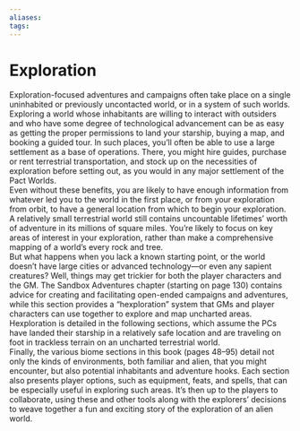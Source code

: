 ```yaml
---
aliases: 
tags: 
---
```


# Exploration

Exploration-focused adventures and campaigns often take place on a single uninhabited or previously uncontacted world, or in a system of such worlds. Exploring a world whose inhabitants are willing to interact with outsiders and who have some degree of technological advancement can be as easy as getting the proper permissions to land your starship, buying a map, and booking a guided tour. In such places, you’ll often be able to use a large settlement as a base of operations. There, you might hire guides, purchase or rent terrestrial transportation, and stock up on the necessities of exploration before setting out, as you would in any major settlement of the Pact Worlds.  
Even without these benefits, you are likely to have enough information from whatever led you to the world in the first place, or from your exploration from orbit, to have a general location from which to begin your exploration. A relatively small terrestrial world still contains uncountable lifetimes’ worth of adventure in its millions of square miles. You’re likely to focus on key areas of interest in your exploration, rather than make a comprehensive mapping of a world’s every rock and tree.  
But what happens when you lack a known starting point, or the world doesn’t have large cities or advanced technology—or even any sapient creatures? Well, things may get trickier for both the player characters and the GM. The Sandbox Adventures chapter (starting on page 130) contains advice for creating and facilitating open-ended campaigns and adventures, while this section provides a “hexploration” system that GMs and player characters can use together to explore and map uncharted areas. Hexploration is detailed in the following sections, which assume the PCs have landed their starship in a relatively safe location and are traveling on foot in trackless terrain on an uncharted terrestrial world.  
Finally, the various biome sections in this book (pages 48–95) detail not only the kinds of environments, both familiar and alien, that you might encounter, but also potential inhabitants and adventure hooks. Each section also presents player options, such as equipment, feats, and spells, that can be especially useful in exploring such areas. It’s then up to the players to collaborate, using these and other tools along with the explorers’ decisions to weave together a fun and exciting story of the exploration of an alien world.